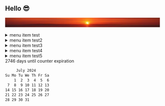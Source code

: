 ## Hello 😎
![banner](images/sunset.jpg)

<details><summary>menu item test</summary>

DH Tools: [dhtools](https://dhtools.org)

data description test
</details><details><summary>menu item test2</summary>
Last login: Sat Jul 13 13:52:57 on ttys000
You have mail.

The default interactive shell is now zsh.


















</details> 
<details><summary>menu item test3</summary>
<sub><sup><sub><sup><sub><sup><sub><sup><sub><sup><sub><sup><sub><sup><sub><sup>
00000000000000000000000000000000000000000000000000000000000000000000000000000000

00000000000000000000000000000000000000000000000000000000000000000000000000000000

00000000000000000000000000000000000000000000000000000000000000000000000000000000

00000000000000000000000000000000000000000000000000000000000000000000000000000000

00000000000000000000000000000000000000000000000000000000000000000000000000000000


00000000000000000000000000000000000000000000000000000000000000000000000000000000

00000000000000000000000000000000000000000000000000000000000000000000000000000000

00000000000000000000000000000000000000000000000000000000000000000000000000000000

00000000000000000000000000000000000000000000000000000000000000000000000000000000

00000000000000000000000000000000000000000000000000000000000000000000000000000000

00000000000000000000000000000000000000000000000000000000000000000000000000000000

00000000000000000000000000000000000000000000000000000000000000000000000000000000

00000000000000000000000000000000000000000000000000000000000000000000000000000000

00000000000000000000000000000000000000000000000000000000000000000000000000000000

00000000000000000000000000000000000000000000000000000000000000000000000000000000

00000000000000000000000000000000000000000000000000000000000000000000000000000000

00000000000000000000000000000000000000000000000000000000000000000000000000000000

00000000000000000000000000000000000000000000000000000000000000000000000000000000

00000000000000000000000000000000000000000000000000000000000000000000000000000000

00000000000000000000000000000000000000000000000000000000000000000000000000000000

00000000000000000000000000000000000000000000000000000000000000000000000000000000

00000000000000000000000000000000000000000000000000000000000000000000000000000000

00000000000000000000000000000000000000000000000000000000000000000000000000000000

00000000000000000000000000000000000000000000000000000000000000000000000000000000

</sup></sub></sup></sub></sup></sub></sup></sub></sup></sub></sup></sub></sup></sub></sup></sub>
</details>
<details><summary>menu item test4</summary>

Markdown | Less | Pretty
--- | --- | ---
*Still* | `renders` | **nicely**
1 | 2 | 3

</details> 
<details><summary>menu item test5</summary>

Normal text
<sub><sup>Small text</sup></sub>
<sub><sup><sub><sup>Tiny text</sup></sub></sup></sub>
<sub><sup><sub><sup><sub><sup><sub><sup><sub><sup><sub><sup><sub><sup><sub><sup>REALLY SMALL TEXT</sup></sub></sup></sub></sup></sub></sup></sub></sup></sub></sup></sub></sup></sub></sup></sub>

</details>2746 days until counter expiration

````
     July 2024        
Su Mo Tu We Th Fr Sa  
    1  2  3  4  5  6  
 7  8  9 10 11 12 13  
14 15 16 17 18 19 20  
21 22 23 24 25 26 27  
28 29 30 31           
                      
